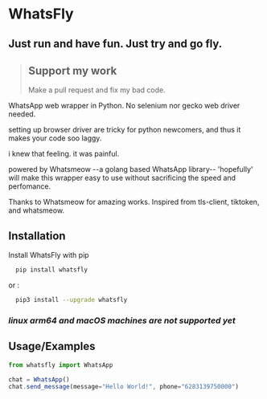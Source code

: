 # WhatsFly
## Just run and have fun. Just try and go fly. 

> ## Support my work
> Make a pull request and fix my bad code.

WhatsApp web wrapper in Python. No selenium nor gecko web driver needed. 

setting up browser driver are tricky for python newcomers, and thus it makes your code soo laggy.

i knew that feeling. it was painful.

powered by Whatsmeow --a golang based WhatsApp library-- 'hopefully' will make this wrapper easy to use without sacrificing the speed and perfomance.

Thanks to Whatsmeow for amazing works. Inspired from tls-client, tiktoken, and whatsmeow.

## Installation

Install WhatsFly with pip

```bash
  pip install whatsfly
```

or :
```bash
  pip3 install --upgrade whatsfly
```

### *linux arm64 and macOS machines are not supported yet*


## Usage/Examples

```javascript
from whatsfly import WhatsApp

chat = WhatsApp()
chat.send_message(message="Hello World!", phone="6283139750000")

